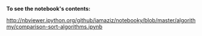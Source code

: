 
**To see the notebook's contents:**

http://nbviewer.ipython.org/github/iamaziz/notebooky/blob/master/algorithmy/comparison-sort-algorithms.ipynb

